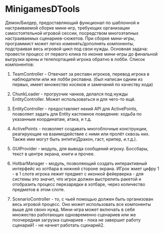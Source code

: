 # MinigamesDTools
Демон/Билдер, предоставляющий функционал по шаблонной и настраиваемой сборке мини-игр, требующих организации самостоятельной игровой сессии, посредством многоэтапных настраиваемых сценариев-сюжетов. При сборке мини-игры, программист может легко изменять/дополнять компоненты, подстраивая весь игровой цикл под свои нужды. Основная задача: провести процесс от первого клика по иконке мини-игры до финальной выгрузки арены и телепортацией игрока обратно в лобби. Список компонентов:
 
1) TeamController - Отвечает за респавн игроков, перевод игрока в наблюдатели или же лобби респавна. (был написан одним из первых, имеет множество косяков и замечаний по качеству кода)
 
2) ChunkLoader - прогрузчик чанков, делался под нужды EntityController. Может использоваться и для чего-то ещё.
 
3) EntityController - предоставляет некий API для ActivePoints, позволяет задать для Entity кастомное поведение: ходьба по указанным координатам, атака, и т.д.
 
4) ActivePoints - позволяет создавать многоблочные конструкции, реагирующие на взаимодействие с ними или пролёт сквозь них. Также ими могут быть энтити(Дракон, гаст, крипер, и.т.д.).
 
5) GUIProvider - модуль, для вывода сообщений игроку. Боссбары, текст в центре экрана, книги и прочее.
 
6) HotbarManager - модуль, позволяющий создать интерактивный интерфейс из хотбара в нижней стороне экрана. ИГрок жмет цифру 1 - в 1 слоте игрока лежит предмет с иконкой фейерверка - для системы это значит, что игрок должен выстрелить ракетой и отобразить процесс перезарядки в хотбаре, через количество предметов в этом слоте.
 
7) ScenarioController - то, с чьей помощью должен быть организован весь игровой процесс. Оно может использовать все компоненты выше для своих нужд. Мини-игра может включать в себя множество работающих одновременно сценариев или же поочередная загрузка сценариев - пока не завершит работу сценарий1 - не начнет работать сценарий2.
